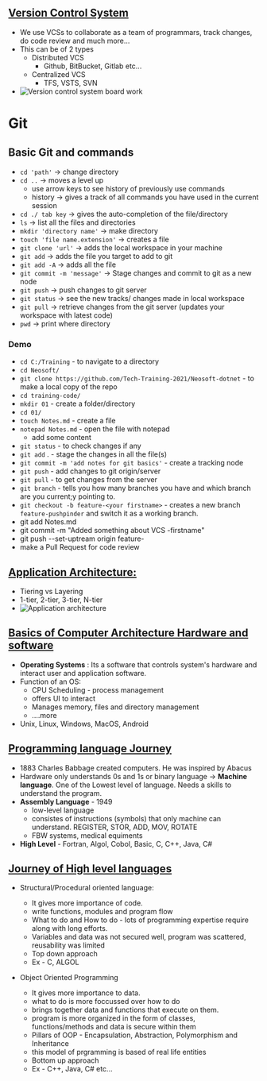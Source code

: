 ## [Version Control System](https://www.atlassian.com/git/tutorials/what-is-version-control)
- We use VCSs to collaborate as a team of programmars, track changes, do code review and much more...
- This can be of 2 types
	- Distributed VCS
		- Github, BitBucket, Gitlab etc...
	- Centralized VCS
		- TFS, VSTS, SVN
- ![Version control system board work](https://github.com/Tech-Training-2021/Neosoft-dotnet/blob/main/01/Images/1VCS%20.png)
# Git
## Basic Git and commands
- `cd 'path'` -> change directory
- `cd ..` -> moves a level up
	- use arrow keys to see history of previously use commands
	- history -> gives a track of all commands you have used in the current session
- `cd ./ tab key` -> gives the auto-completion of the file/directory
- `ls` -> list all the files and directories
- `mkdir 'directory name'` -> make directory
- `touch 'file name.extension'` -> creates a file
- `git clone 'url'` -> adds the local workspace in your machine
- `git add` -> adds the file you target to add to git
- `git add -A` -> adds all the file
- `git commit -m 'message'` -> Stage changes and commit to git as a new node
- `git push` -> push changes to git server
- `git status` -> see the new tracks/ changes made in local workspace
- `git pull` -> retrieve changes from the git server (updates your workspace with latest code)
- `pwd` -> print where directory

### Demo	
- `cd C:/Training`   - to navigate to a directory
- `cd Neosoft/`
- `git clone https://github.com/Tech-Training-2021/Neosoft-dotnet` - to make a local copy of the repo
- `cd training-code/`
- `mkdir 01` - create a folder/directory
- `cd 01/`
- `touch Notes.md` - create a file
- `notepad Notes.md` - open the file with notepad
	- add some content
- `git status` - to check changes if any
- `git add` . - stage the changes in all the file(s)
- `git commit -m 'add notes for git basics'` - create a tracking node
- `git push` - add changes to git origin/server
- `git pull` - to get changes from the server
- `git branch` - tells you how many branches you have and which branch are you current;y pointing to.
- `git checkout -b feature-<your firstname>` - creates a new branch `feature-pushpinder` and switch it as a working branch.
- git add Notes.md 
- git  commit -m "Added something about VCS -firstname"
- git push --set-uptream origin feature-<your firstname>
- make a Pull Request for code review


## [Application Architecture:](https://docs.microsoft.com/en-us/dotnet/architecture/modern-web-apps-azure/common-web-application-architectures)
- Tiering vs Layering
- 1-tier, 2-tier, 3-tier, N-tier
- ![Application architecture](https://github.com/Tech-Training-2021/Neosoft-dotnet/blob/main/01/Images/2Application%20architecture.png)

## [Basics of Computer Architecture Hardware and software](https://www.tutorialspoint.com/computer_concepts/computer_concepts_introduction_to_gui_based_os.htm)
- **Operating Systems** : Its a software that controls system's hardware and interact user and application software.
- Function of an OS:	
  - CPU Scheduling - process management 
  - offers UI to interact
  - Manages memory, files and directory management 
  -  ....more
- Unix, Linux, Windows, MacOS, Android 
  
## [Programming language Journey](https://www.geeksforgeeks.org/the-evolution-of-programming-languages/)
- 1883 Charles Babbage created computers. He was inspired by Abacus
-  Hardware only understands 0s and 1s or binary language -> **Machine language**. One of the Lowest level of language. Needs a skills to understand the program.
-  **Assembly Language** - 1949
   -  low-level language
   -  consistes of instructions (symbols) that only machine can understand. REGISTER, STOR, ADD, MOV, ROTATE
   -  FBW systems, medical equiments 
- **High Level** - Fortran, Algol, Cobol, Basic, C, C++, Java, C#
  
## [Journey of High level languages](https://www.geeksforgeeks.org/difference-between-structured-programming-and-object-oriented-programming/)
- Structural/Procedural oriented language: 
  - It gives more importance of code.
  - write functions, modules and program flow
  - What to do and How to do  - lots of programming expertise require along with long efforts.
  - Variables and data was not secured well, program was scattered, reusability was limited 
  - Top down approach
  - Ex - C, ALGOL
  
- Object Oriented Programming 
  - It gives more importance to data. 
  - what to do is more foccussed over how to do
  - brings together data and functions that execute on them.
  - program is more organized in the form of classes, functions/methods and data is secure within them
  - Pillars of OOP - Encapsulation, Abstraction, Polymorphism and Inheritance
  - this model of prgramming is based of real life entities 
  - Bottom up approach
  - Ex - C++, Java, C# etc...
